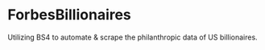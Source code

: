 # ForbesBillionaires
Utilizing BS4 to automate &amp; scrape the philanthropic data of US billionaires.
